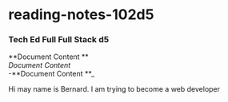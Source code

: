 # reading-notes-102d5
### Tech Ed Full  Full Stack d5  

**Document Content **  
*Document Content*  
-**Document Content **_  



Hi may name is Bernard.  I am trying to become a web developer



